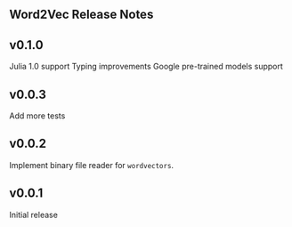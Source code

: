 ## Word2Vec Release Notes

v0.1.0
------
Julia 1.0 support
Typing improvements
Google pre-trained models support

v0.0.3
------
Add more tests

v0.0.2
------
Implement binary file reader for ``wordvectors``.

v0.0.1
------
Initial release
